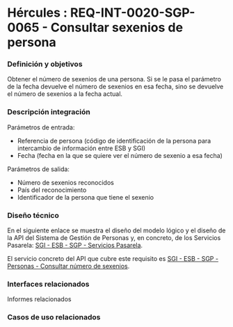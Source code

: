 # Hércules : REQ\-INT\-0020\-SGP\-0065 \- Consultar sexenios de persona







### Definición y objetivos

Obtener el número de sexenios de una persona. Si se le pasa el parámetro de la fecha devuelve el número de sexenios en esa fecha, sino se devuelve el número de sexenios a la fecha actual.

  








### Descripción integración

Parámetros de entrada:

* Referencia de persona (código de identificación de la persona para intercambio de información entre ESB y SGI)
* Fecha (fecha en la que se quiere ver el número de sexenio a esa fecha)

Parámetros de salida:

* Número de sexenios reconocidos
* País del reconocimiento
* Identificador de la persona que tiene el sexenio

### Diseño técnico

En el siguiente enlace se muestra el diseño del modelo lógico y el diseño de la API del Sistema de Gestión de Personas y, en concreto, de los Servicios Pasarela: [SGI \- ESB \- SGP \- Servicios Pasarela](/hercules/sgi-sistema-de-gestion-de-investigacion/diseno/componentes/sgi-esb/sgi-esb-sgp/sgi-esb-sgp-servicios-pasarela/index.md "/hercules/sgi-sistema-de-gestion-de-investigacion/diseno/componentes/sgi-esb/sgi-esb-sgp/sgi-esb-sgp-servicios-pasarela/index.md").

El servicio concreto del API que cubre este requisito es [SGI \- ESB \- SGP \- Personas \- Consultar número de sexenios](/hercules/sgi-sistema-de-gestion-de-investigacion/diseno/componentes/sgi-esb/sgi-esb-sgp/sgi-esb-sgp-servicios-pasarela/sgi-esb-sgp-personas-consultar-numero-de-sexenios.md "/hercules/sgi-sistema-de-gestion-de-investigacion/diseno/componentes/sgi-esb/sgi-esb-sgp/sgi-esb-sgp-servicios-pasarela/sgi-esb-sgp-personas-consultar-numero-de-sexenios.md").

  








### Interfaces relacionados







Informes relacionados







### Casos de uso relacionados









